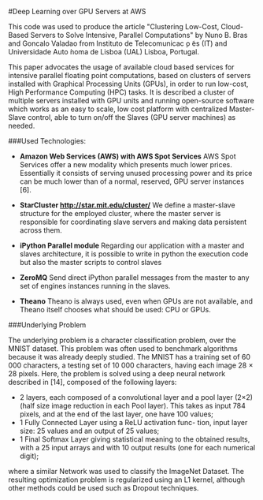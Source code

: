 
#Deep Learning over GPU Servers at AWS

This code was used to produce the article "Clustering Low-Cost, Cloud-Based Servers to Solve Intensive, Parallel Computations" by Nuno B. Bras and Goncalo Valadao from Instituto de Telecomunicac ̧o ̃es (IT) and Universidade Auto ́noma de Lisboa (UAL) Lisboa, Portugal.

This paper advocates the usage of available cloud based services for intensive parallel floating point computations, based on clusters of servers installed with Graphical Processing Units (GPUs), in order to run low-cost, High Performance Computing (HPC) tasks.
It is described a cluster of multiple servers installed with GPU units and running open-source software which works as an easy to scale, low cost platform with centralized Master-Slave control, able to turn on/off the Slaves (GPU server machines) as needed.

###Used Technologies:

- **Amazon Web Services (AWS) with AWS Spot Services**
AWS Spot Services offer a new modality which presents much lower prices. Essentially it consists of serving unused processing power and its price can be much lower than of a normal, reserved, GPU server instances [6].

- **StarCluster  http://star.mit.edu/cluster/**
We define a master-slave structure for the employed cluster, where the master server is responsible for coordinating slave servers and making data persistent across them.

- **iPython Parallel module**
Regarding our application with a master and slaves architecture, it is possible to write in python the execution code but also the master scripts to control slaves

- **ZeroMQ**
Send direct iPython parallel messages from the master to any set of engines instances running in the slaves.

- **Theano**
 Theano is always used, even when GPUs are not available, and Theano itself chooses what should be used: CPU or GPUs.

 
###Underlying Problem

The underlying problem is a character classification problem, over the MNIST dataset. This problem was often used to benchmark algorithms because it was already deeply studied. The MNIST has a training set of 60 000 characters, a testing set of 10 000 characters, having each image 28 × 28 pixels.
Here, the problem is solved using a deep neural network described in [14], composed of the following layers:

- 2 layers, each composed of a convolutional layer and a pool layer (2×2) (half size image reduction in each Pool layer). This takes as input 784 pixels, and at the end of the last layer, one have 100 values;
- 1 Fully Connected Layer using a ReLU activation func- tion, input layer size: 25 values and an output of 25 values;
- 1 Final Softmax Layer giving statistical meaning to the obtained results, with a 25 input arrays and with 10 output results (one for each numerical digit);

where a similar Network was used to classify the ImageNet Dataset. The resulting optimization problem is regularized using an L1 kernel, although other methods could be used such as Dropout techniques.


###



